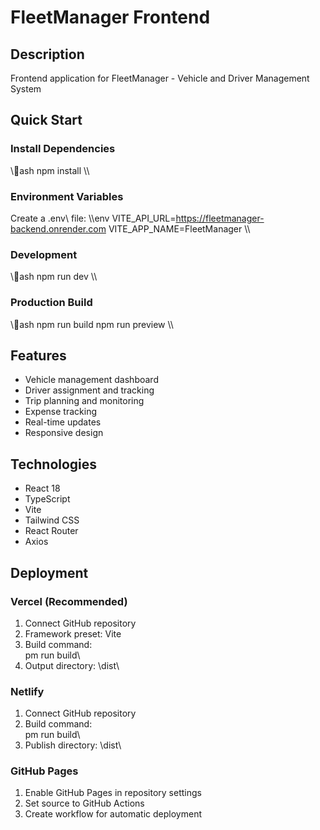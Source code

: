 ﻿# FleetManager Frontend

## Description
Frontend application for FleetManager - Vehicle and Driver Management System

## Quick Start

### Install Dependencies
\\\ash
npm install
\\\

### Environment Variables
Create a \.env\ file:
\\\env
VITE_API_URL=https://fleetmanager-backend.onrender.com
VITE_APP_NAME=FleetManager
\\\

### Development
\\\ash
npm run dev
\\\

### Production Build
\\\ash
npm run build
npm run preview
\\\

## Features

- Vehicle management dashboard
- Driver assignment and tracking
- Trip planning and monitoring
- Expense tracking
- Real-time updates
- Responsive design

## Technologies

- React 18
- TypeScript
- Vite
- Tailwind CSS
- React Router
- Axios

## Deployment

### Vercel (Recommended)
1. Connect GitHub repository
2. Framework preset: Vite
3. Build command: \
pm run build\
4. Output directory: \dist\

### Netlify
1. Connect GitHub repository
2. Build command: \
pm run build\
3. Publish directory: \dist\

### GitHub Pages
1. Enable GitHub Pages in repository settings
2. Set source to GitHub Actions
3. Create workflow for automatic deployment
